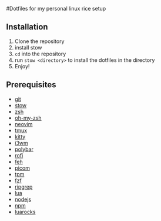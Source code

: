 #Dotfiles for my personal linux rice setup

## Installation
1. Clone the repository
2. install stow
3. `cd` into the repository
4. run `stow <directory>` to install the dotfiles in the directory
5. Enjoy!

## Prerequisites

- [git](https://git-scm.com/)
- [stow](https://www.gnu.org/software/stow/)
- [zsh](https://www.zsh.org/)
- [oh-my-zsh](https://ohmyz.sh/)
- [neovim](https://neovim.io/)
- [tmux](https://github.com/tmux/tmux/wiki)
- [kitty](https://sw.kovidgoyal.net/kitty/)
- [i3wm](https://i3wm.org/)
- [polybar](https://github.com/polybar/polybar/wiki)
- [rofi](https://github.com/davatorium/rofi)
- [feh](https://feh.finalrewind.org/)
- [picom](https://github.com/yshui/picom)
- [tpm](https://github.com/tmux-plugins/tpm)
- [fzf](https://junegunn.github.io/fzf/)
- [ripgrep](https://github.com/BurntSushi/ripgrep)
- [lua](https://www.lua.org/)
- [nodejs](https://nodejs.org/en/)
- [npm](https://www.npmjs.com/)
- [luarocks](https://luarocks.org/)
